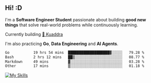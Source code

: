 ## Hi! :D

I'm a **Software Engineer Student** passionate about building **good new things** that solve real-world problems while continuously learning.

Currently building [🎾 Kuaddra](https://kuaddra.com)

I'm also practicing **Go**, **Data Engineering** and **AI Agents**.

<!--START_SECTION:waka-->

```txt
Go           19 hrs 54 mins  ███████████████████▓░░░░░   79.28 %
Bash         2 hrs 12 mins   ██▒░░░░░░░░░░░░░░░░░░░░░░   08.77 %
Markdown     49 mins         ▓░░░░░░░░░░░░░░░░░░░░░░░░   03.28 %
Other        17 mins         ▒░░░░░░░░░░░░░░░░░░░░░░░░   01.18 %
```

<!--END_SECTION:waka-->
[![My Skills](https://skillicons.dev/icons?i=py,go,java,aws,js,docker,linux)](https://skillicons.dev)
